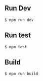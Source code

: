 ## Run Dev

```shell
$ npm run dev
```

## Run test

```shell
$ npm test
```

## Build

```shell
$ npm run build
```